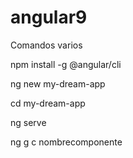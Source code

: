 # angular9

Comandos varios

npm install -g @angular/cli

ng new my-dream-app

cd my-dream-app

ng serve

ng g c nombrecomponente